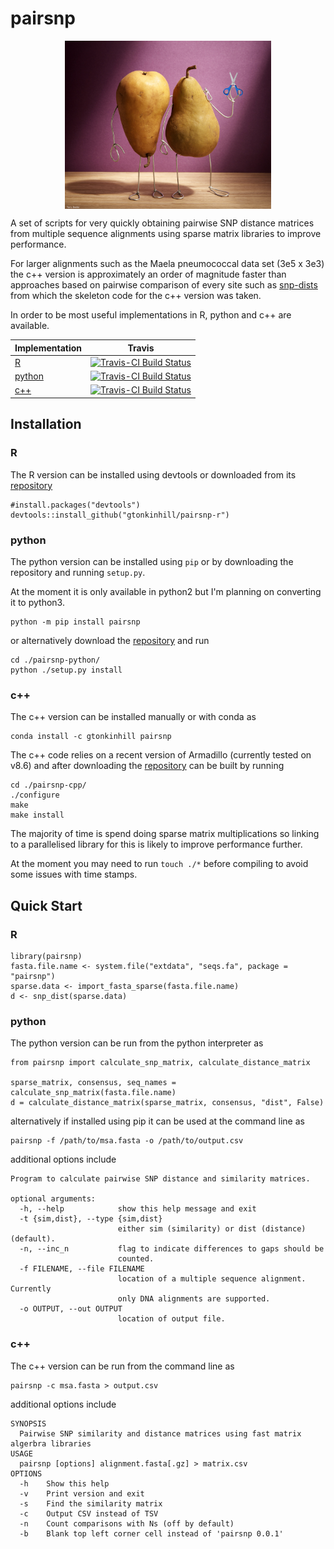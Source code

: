 # pairsnp

<p align="center">
<img src="pairsnp.png" width="330" align="center">
</p>

A set of scripts for very quickly obtaining pairwise SNP distance matrices from multiple sequence alignments using sparse matrix libraries to improve performance.

For larger alignments such as the Maela pneumococcal data set (3e5 x 3e3) the c++ version is approximately an order of magnitude faster than approaches based on pairwise comparison of every site such as [snp-dists](https://github.com/tseemann/snp-dists) from which the skeleton code for the c++ version was taken.

In order to be most useful implementations in R, python and c++ are available.

| Implementation        | Travis           |
| ------------- |:-------------:|
| [R](https://github.com/gtonkinhill/pairsnp-r)     | [![Travis-CI Build Status](https://travis-ci.org/gtonkinhill/pairsnp-r.svg?branch=master)](https://travis-ci.org/gtonkinhill/pairsnp-r) |
| [python](https://github.com/gtonkinhill/pairsnp-python)      | [![Travis-CI Build Status](https://travis-ci.com/gtonkinhill/pairsnp-python.svg?branch=master)](https://travis-ci.com/gtonkinhill/pairsnp-python)      |
| [c++](https://github.com/gtonkinhill/pairsnp-cpp) | [![Travis-CI Build Status](https://travis-ci.com/gtonkinhill/pairsnp-cpp.svg?branch=master)](https://travis-ci.com/gtonkinhill/pairsnp-cpp)   |


## Installation

### R

The R version can be installed using devtools or downloaded from its [repository](https://github.com/gtonkinhill/pairsnp-r)

```
#install.packages("devtools")
devtools::install_github("gtonkinhill/pairsnp-r")
```

### python

The python version can be installed using `pip` or by downloading the repository and running `setup.py`.

At the moment it is only available in python2 but I'm planning on converting it to python3.

```
python -m pip install pairsnp
```

or alternatively download the [repository](https://github.com/gtonkinhill/pairsnp-python) and run

```
cd ./pairsnp-python/
python ./setup.py install
```

### c++

The c++ version can be installed manually or with conda as

```
conda install -c gtonkinhill pairsnp
```

The c++ code relies on a recent version of Armadillo (currently tested on v8.6) and after downloading the [repository](https://github.com/gtonkinhill/pairsnp-cpp) can be built by running

```
cd ./pairsnp-cpp/
./configure
make
make install
```

The majority of time is spend doing sparse matrix multiplications so linking to a parallelised library for this is likely to improve performance further.

At the moment you may need to run `touch ./*` before compiling to avoid some issues with time stamps.

## Quick Start

### R

```
library(pairsnp)
fasta.file.name <- system.file("extdata", "seqs.fa", package = "pairsnp")
sparse.data <- import_fasta_sparse(fasta.file.name)
d <- snp_dist(sparse.data)
```

### python

The python version can be run from the python interpreter as 

```
from pairsnp import calculate_snp_matrix, calculate_distance_matrix

sparse_matrix, consensus, seq_names = calculate_snp_matrix(fasta.file.name)
d = calculate_distance_matrix(sparse_matrix, consensus, "dist", False)
```

alternatively if installed using pip it can be used at the command line as


```
pairsnp -f /path/to/msa.fasta -o /path/to/output.csv
```
additional options include

```
Program to calculate pairwise SNP distance and similarity matrices.

optional arguments:
  -h, --help            show this help message and exit
  -t {sim,dist}, --type {sim,dist}
                        either sim (similarity) or dist (distance) (default).
  -n, --inc_n           flag to indicate differences to gaps should be
                        counted.
  -f FILENAME, --file FILENAME
                        location of a multiple sequence alignment. Currently
                        only DNA alignments are supported.
  -o OUTPUT, --out OUTPUT
                        location of output file.
```

### c++

The c++ version can be run from the command line as

```
pairsnp -c msa.fasta > output.csv
```

additional options include

```
SYNOPSIS
  Pairwise SNP similarity and distance matrices using fast matrix algerbra libraries
USAGE
  pairsnp [options] alignment.fasta[.gz] > matrix.csv
OPTIONS
  -h	Show this help
  -v	Print version and exit
  -s	Find the similarity matrix
  -c	Output CSV instead of TSV
  -n	Count comparisons with Ns (off by default)
  -b	Blank top left corner cell instead of 'pairsnp 0.0.1'
```

